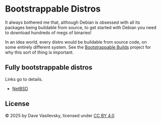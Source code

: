 # Bootstrappable Distros

It always bothered me that, although Debian is obsessed with all its packages being buildable from source, to get started with Debian you need to download hundreds of megs of binaries!

In an idea world, every distro would be buildable from source code, on some entirely different system. See the [Bootstrappable Builds](https://bootstrappable.org/) project for why this sort of thing is important.

## Fully bootstrappable distros

Links go to details.

* [NetBSD](NetBSD.md)

## License

© 2025 by Dave Vasilevsky, licensed under [CC BY 4.0](https://creativecommons.org/licenses/by/4.0/)
